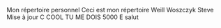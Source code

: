 Mon répertoire personnel
Ceci est mon répertoire
Weill Woszczyk Steve
Mise à jour
C COOL TU ME DOIS 5000 E
salut